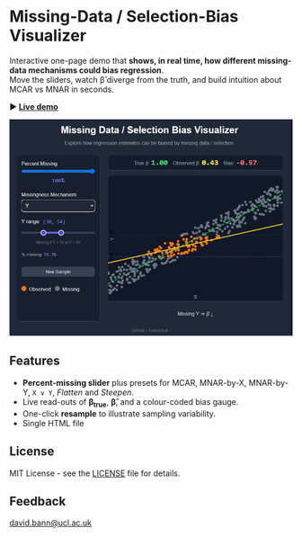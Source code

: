 # Missing-Data / Selection-Bias Visualizer
Interactive one-page demo that **shows, in real time, how different missing-data mechanisms could bias regression**.  
Move the sliders, watch β̂ diverge from the truth, and build intuition about MCAR vs MNAR in seconds.

**▶️ [Live demo](https://dbann.github.io/selection/)**

![Screenshot of the visualiser in action](screenshot.jpg)

## Features
- **Percent-missing slider** plus presets for MCAR, MNAR-by-X, MNAR-by-Y, `X ∨ Y`, *Flatten* and *Steepen*.
- Live read-outs of **β<sub>true</sub>**, **β̂**, and a colour-coded bias gauge.
- One-click **resample** to illustrate sampling variability.
- Single HTML file 

## License
MIT License - see the [LICENSE](LICENSE) file for details.

## Feedback
david.bann@ucl.ac.uk 